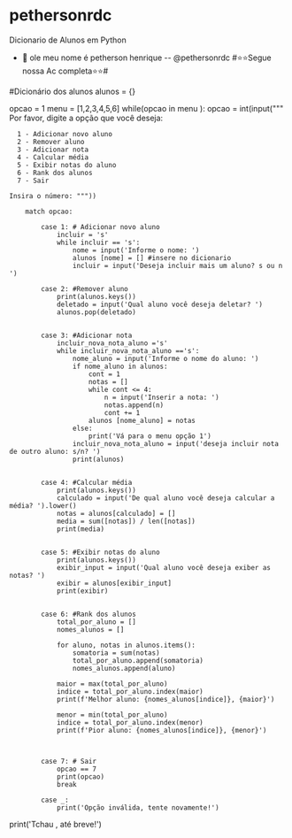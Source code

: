 # pethersonrdc

Dicionario de Alunos em Python

- 👋  ole meu nome é petherson henrique -- @pethersonrdc
#⭐⭐Segue nossa Ac completa⭐⭐#

#Dicionário dos alunos
alunos = {}

opcao = 1
menu = [1,2,3,4,5,6]
while(opcao in menu ):
        opcao = int(input("""
    Por favor, digite a opção que você deseja:

      1 - Adicionar novo aluno
      2 - Remover aluno
      3 - Adicionar nota
      4 - Calcular média
      5 - Exibir notas do aluno
      6 - Rank dos alunos
      7 - Sair

    Insira o número: """))

        match opcao:

            case 1: # Adicionar novo aluno
                incluir = 's'
                while incluir == 's':
                    nome = input('Informe o nome: ')
                    alunos [nome] = [] #insere no dicionario
                    incluir = input('Deseja incluir mais um aluno? s ou n ')

            case 2: #Remover aluno
                print(alunos.keys())
                deletado = input('Qual aluno você deseja deletar? ')
                alunos.pop(deletado)


            case 3: #Adicionar nota
                incluir_nova_nota_aluno ='s'
                while incluir_nova_nota_aluno =='s':
                    nome_aluno = input('Informe o nome do aluno: ')
                    if nome_aluno in alunos:
                        cont = 1
                        notas = []
                        while cont <= 4:
                            n = input('Inserir a nota: ')
                            notas.append(n)
                            cont += 1
                        alunos [nome_aluno] = notas
                    else:
                        print('Vá para o menu opção 1')
                    incluir_nova_nota_aluno = input('deseja incluir nota de outro aluno: s/n? ')
                    print(alunos)


            case 4: #Calcular média
                print(alunos.keys())
                calculado = input('De qual aluno você deseja calcular a média? ').lower()
                notas = alunos[calculado] = []
                media = sum([notas]) / len([notas])
                print(media)


            case 5: #Exibir notas do aluno
                print(alunos.keys())
                exibir_input = input('Qual aluno você deseja exiber as notas? ')
                exibir = alunos[exibir_input]
                print(exibir)


            case 6: #Rank dos alunos
                total_por_aluno = []
                nomes_alunos = []

                for aluno, notas in alunos.items():
                    somatoria = sum(notas)
                    total_por_aluno.append(somatoria)
                    nomes_alunos.append(aluno)

                maior = max(total_por_aluno)
                indice = total_por_aluno.index(maior)
                print(f'Melhor aluno: {nomes_alunos[indice]}, {maior}')

                menor = min(total_por_aluno)
                indice = total_por_aluno.index(menor)
                print(f'Pior aluno: {nomes_alunos[indice]}, {menor}')



            case 7: # Sair
                opcao == 7
                print(opcao)
                break

            case _:
                print('Opção inválida, tente novamente!')

print('Tchau , até breve!')
<!---
pethersonrdc/pethersonrdc is a ✨ special ✨ repository because its `README.md` (this file) appears on your GitHub profile.
You can click the Preview link to take a look at your changes.
--->
